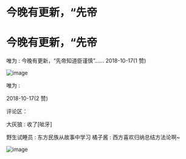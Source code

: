 # 今晚有更新，“先帝

# 今晚有更新，“先帝

唯为 : 今晚有更新，“先帝知道臣谨慎”…… 2018-10-17(1 赞)

![image](img/Image_2391.png)

唯为 :

2018-10-17(2 赞)

评论区：

大灰狼 : 收了[呲牙]

野生试睡员 : 东方民族从故事中学习 橘子酱 : 西方喜欢归纳总结方法论啊~

![image](img/Image_2401.png)